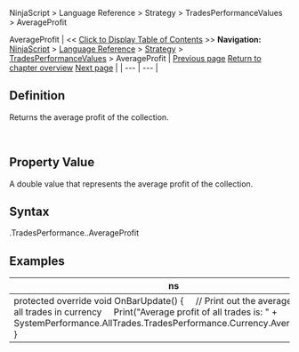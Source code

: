 ﻿
NinjaScript > Language Reference > Strategy > TradesPerformanceValues > AverageProfit

AverageProfit
| << [Click to Display Table of Contents](averageprofit.md) >> **Navigation:**     [NinjaScript](ninjascript-1.md) > [Language Reference](language_reference_wip-1.md) > [Strategy](strategy-1.md) > [TradesPerformanceValues](tradesperformancevalues-1.md) > AverageProfit | [Previous page](averagemfe-1.md) [Return to chapter overview](tradesperformancevalues-1.md) [Next page](cumprofit-1.md) |
| --- | --- |
## Definition
Returns the average profit of the collection.  

 
## Property Value
A double value that represents the average profit of the collection.
 
## Syntax
<TradeCollection>.TradesPerformance.<TradesPerformanceValues>.AverageProfit

## 
## Examples
| ns |
| --- |
| protected override void OnBarUpdate() {      // Print out the average profit of all trades in currency      Print("Average profit of all trades is: " + SystemPerformance.AllTrades.TradesPerformance.Currency.AverageProfit); } |
